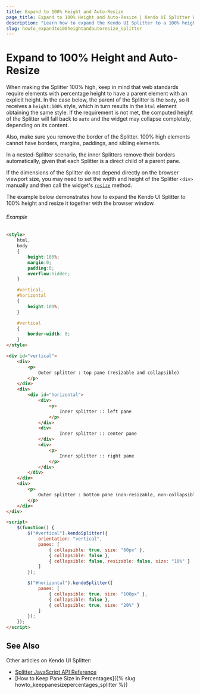 ```yaml
---
title: Expand to 100% Height and Auto-Resize
page_title: Expand to 100% Height and Auto-Resize | Kendo UI Splitter Widget
description: "Learn how to expand the Kendo UI Splitter to a 100% height and make it resize automatically."
slug: howto_expandto100heightandautoresize_splitter
---
```


# Expand to 100% Height and Auto-Resize

When making the Splitter 100% high, keep in mind that web standards require elements with percentage height to have a parent element with an explicit height. In the case below, the parent of the Splitter is the `body`, so it receives a `height:100%` style, which in turn results in the `html` element obtaining the same style. If the requirement is not met, the computed height of the Splitter will fall back to `auto` and the widget may collapse completely, depending on its content.

Also, make sure you remove the border of the Splitter. 100% high elements cannot have borders, margins, paddings, and sibling elements.

In a nested-Splitter scenario, the inner Splitters remove their borders automatically, given that each Splitter is a direct child of a parent pane.

If the dimensions of the Splitter do not depend directly on the browser viewport size, you may need to set the width and height of the Splitter `<div>` manually and then call the widget's [`resize`](/web/splitter/overview#resizing-a-splitter-manually) method.

The example below demonstrates how to expand the Kendo UI Splitter to 100% height and resize it together with the browser window.

###### Example

```html
<style>
    html,
    body
    {
        height:100%;
        margin:0;
        padding:0;
        overflow:hidden;
    }

    #vertical,
    #horizontal
    {
        height:100%;
    }

    #vertical
    {
        border-width: 0;
    }
</style>

<div id="vertical">
    <div>
        <p>
            Outer splitter : top pane (resizable and collapsible)
        </p>
    </div>
    <div>
        <div id="horizontal">
            <div>
                <p>
                    Inner splitter :: left pane
                </p>
            </div>
            <div>
                    Inner splitter :: center pane
            </div>
            <div>
                <p>
                    Inner splitter :: right pane
                </p>
            </div>
        </div>
    </div>
    <div>
        <p>
            Outer splitter : bottom pane (non-resizable, non-collapsible)
        </p>
    </div>
</div>

<script>
    $(function() {
        $("#vertical").kendoSplitter({
            orientation: "vertical",
            panes: [
                { collapsible: true, size: "60px" },
                { collapsible: false },
                { collapsible: false, resizable: false, size: "10%" }
            ]
        });

        $("#horizontal").kendoSplitter({
            panes: [
                { collapsible: true, size: "100px" },
                { collapsible: false },
                { collapsible: true, size: "20%" }
            ]
        });
    });
</script>
```

## See Also

Other articles on Kendo UI Splitter:

* [Splitter JavaScript API Reference](/api/javascript/ui/splitter)
* [How to Keep Pane Size in Percentages]({% slug howto_keeppanesizepercentages_splitter %})
